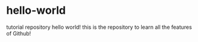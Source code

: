 # hello-world
tutorial repository
hello world! this is the repository to learn all the features of Github!
